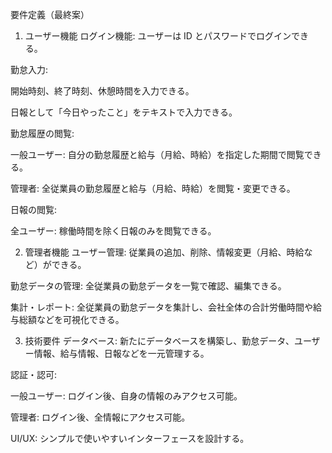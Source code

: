 要件定義（最終案）

1. ユーザー機能
   ログイン機能: ユーザーは ID とパスワードでログインできる。

勤怠入力:

開始時刻、終了時刻、休憩時間を入力できる。

日報として「今日やったこと」をテキストで入力できる。

勤怠履歴の閲覧:

一般ユーザー: 自分の勤怠履歴と給与（月給、時給）を指定した期間で閲覧できる。

管理者: 全従業員の勤怠履歴と給与（月給、時給）を閲覧・変更できる。

日報の閲覧:

全ユーザー: 稼働時間を除く日報のみを閲覧できる。

2. 管理者機能
   ユーザー管理: 従業員の追加、削除、情報変更（月給、時給など）ができる。

勤怠データの管理: 全従業員の勤怠データを一覧で確認、編集できる。

集計・レポート: 全従業員の勤怠データを集計し、会社全体の合計労働時間や給与総額などを可視化できる。

3. 技術要件
   データベース: 新たにデータベースを構築し、勤怠データ、ユーザー情報、給与情報、日報などを一元管理する。

認証・認可:

一般ユーザー: ログイン後、自身の情報のみアクセス可能。

管理者: ログイン後、全情報にアクセス可能。

UI/UX: シンプルで使いやすいインターフェースを設計する。
